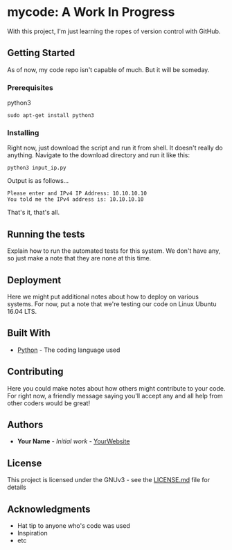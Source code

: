 # mycode: A Work In Progress

With this project, I'm just learning the ropes of version control with GitHub.

## Getting Started

As of now, my code repo isn't capable of much.  But it will be someday.

### Prerequisites

python3

```
sudo apt-get install python3
```

### Installing

Right now, just download the script and run it from shell.  It doesn't really do anything.  Navigate to the download directory and run it like this:

```
python3 input_ip.py
```

Output is as follows...

```
Please enter and IPv4 IP Address: 10.10.10.10
You told me the IPv4 address is: 10.10.10.10
```

That's it, that's all.

## Running the tests

Explain how to run the automated tests for this system. We don't have any, so just make a note that they are none at this time.

## Deployment

Here we might put additional notes about how to deploy on various systems. For now, put a note that we're testing our code on Linux Ubuntu 16.04 LTS.

## Built With

* [Python](https://www.python.org/) - The coding language used

## Contributing

Here you could make notes about how others might contribute to your code. For right now, a friendly message saying you'll accept any and all help from other coders would be great!

## Authors

* **Your Name** - *Initial work* - [YourWebsite](https://example.com/)

## License

This project is licensed under the GNUv3 - see the [LICENSE.md](LICENSE.md) file for details

## Acknowledgments

* Hat tip to anyone who's code was used
* Inspiration
* etc

